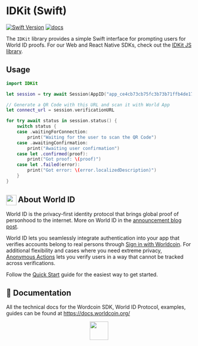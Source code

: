 <a href="https://docs.worldcoin.org/">
  <img src="https://raw.githubusercontent.com/worldcoin/world-id-docs/main/public/images/shared-readme/readme-header.png" alt="" />
</a>

# IDKit (Swift)

[![Swift Version](https://img.shields.io/endpoint?url=https%3A%2F%2Fswiftpackageindex.com%2Fapi%2Fpackages%2Fm1guelpf%2Fziggy-vapor%2Fbadge%3Ftype%3Dswift-versions&color=brightgreen)](http://swift.org)
[![docs](https://img.shields.io/badge/docs-latest-blue.svg)](https://swiftpackageindex.com/worldcoin/idkit-swift)

The `IDKit` library provides a simple Swift interface for prompting users for World ID proofs. For our Web and React Native SDKs, check out the [IDKit JS library](https://github.com/worldcoin/idkit-js).

## Usage

```swift
import IDKit

let session = try await Session(AppID("app_ce4cb73cb75fc3b73b71ffb4de178410"), action: "test-action")

// Generate a QR Code with this URL and scan it with World App
let connect_url = session.verificationURL

for try await status in session.status() {
	switch status {
	case .waitingForConnection:
		print("Waiting for the user to scan the QR Code")
	case .awaitingConfirmation:
		print("Awaiting user confirmation")
	case let .confirmed(proof):
		print("Got proof: \(proof)")
	case let .failed(error):
		print("Got error: \(error.localizedDescription)")
	}
}
```

<!-- WORLD-ID-SHARED-README-TAG:START - Do not remove or modify this section directly -->
<!-- The contents of this file are inserted to all World ID repositories to provide general context on World ID. -->

## <img align="left" width="28" height="28" src="https://raw.githubusercontent.com/worldcoin/world-id-docs/main/public/images/shared-readme/readme-world-id.png" alt="" style="margin-right: 0; padding-right: 4px;" /> About World ID

World ID is the privacy-first identity protocol that brings global proof of personhood to the internet. More on World ID in the [announcement blog post](https://worldcoin.org/blog/announcements/introducing-world-id-and-sdk).

World ID lets you seamlessly integrate authentication into your app that verifies accounts belong to real persons through [Sign in with Worldcoin](https://docs.worldcoin.org/id/sign-in). For additional flexibility and cases where you need extreme privacy, [Anonymous Actions](https://docs.worldcoin.org/id/anonymous-actions) lets you verify users in a way that cannot be tracked across verifications.

Follow the [Quick Start](https://docs.worldcoin.org/quick-start) guide for the easiest way to get started.

## 📄 Documentation

All the technical docs for the Wordcoin SDK, World ID Protocol, examples, guides can be found at https://docs.worldcoin.org/

<a href="https://docs.worldcoin.org">
  <p align="center">
    <picture align="center">
      <source media="(prefers-color-scheme: dark)" srcset="https://raw.githubusercontent.com/worldcoin/world-id-docs/main/public/images/shared-readme/visit-documentation-dark.png" height="50px" />
      <source media="(prefers-color-scheme: light)" srcset="https://raw.githubusercontent.com/worldcoin/world-id-docs/main/public/images/shared-readme/visit-documentation-light.png" height="50px" />
      <img />
    </picture>
  </p>
</a>

<!-- WORLD-ID-SHARED-README-TAG:END -->

